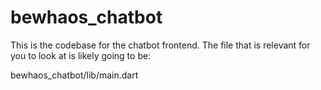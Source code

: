 # bewhaos_chatbot

This is the codebase for the chatbot frontend. The file that is relevant for you to look at is likely going to be:

bewhaos_chatbot/lib/main.dart